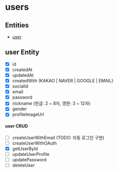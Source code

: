 # users

## Entities

- [user](#user-entity)

## user Entity

- [x] id
- [x] createdAt
- [x] updatedAt
- [x] createdWith (KAKAO | NAVER | GOOGLE | EMAIL)
- [x] socialId
- [x] email
- [x] password
- [x] nickname (한글: 2 ~ 8자, 영문: 3 ~ 12자)
- [x] gender
- [x] profileImageUrl

#### user CRUD

- [ ] createUserWithEmail (TODO: 자동 로그인 구현)
- [ ] createUserWithOAuth
- [x] getUserById
- [ ] updateUserProfile
- [ ] updatePassword
- [ ] deleteUser
